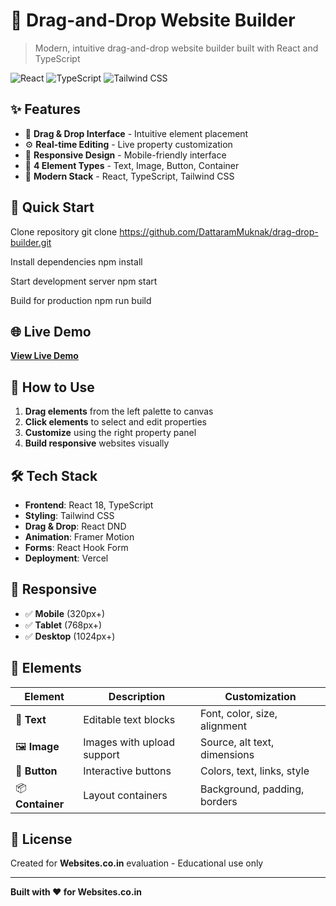 # 🎨 Drag-and-Drop Website Builder

> Modern, intuitive drag-and-drop website builder built with React and TypeScript

![React](https://img.shields.io/badge/React-18.2.0-blue?logo=react)
![TypeScript](https://img.shields.io/badge/TypeScript-4.7.4-blue?logo=typescript)
![Tailwind CSS](https://img.shields.io/badge/Tailwind-3.1.8-blue?logo=tailwindcss)

## ✨ Features

- 🎯 **Drag & Drop Interface** - Intuitive element placement
- ⚙️ **Real-time Editing** - Live property customization
- 📱 **Responsive Design** - Mobile-friendly interface
- 🎨 **4 Element Types** - Text, Image, Button, Container
- 🚀 **Modern Stack** - React, TypeScript, Tailwind CSS

## 🚀 Quick Start

Clone repository
git clone https://github.com/DattaramMuknak/drag-drop-builder.git

Install dependencies
npm install

Start development server
npm start

Build for production
npm run build

## 🌐 Live Demo

**[View Live Demo](https://drag-drop-builder-six.vercel.app/)**

## 🎯 How to Use

1. **Drag elements** from the left palette to canvas
2. **Click elements** to select and edit properties
3. **Customize** using the right property panel
4. **Build responsive** websites visually

## 🛠️ Tech Stack

- **Frontend**: React 18, TypeScript
- **Styling**: Tailwind CSS
- **Drag & Drop**: React DND
- **Animation**: Framer Motion
- **Forms**: React Hook Form
- **Deployment**: Vercel

## 📱 Responsive

- ✅ **Mobile** (320px+)
- ✅ **Tablet** (768px+)
- ✅ **Desktop** (1024px+)

## 🎨 Elements

| Element | Description | Customization |
|---------|-------------|---------------|
| 📝 **Text** | Editable text blocks | Font, color, size, alignment |
| 🖼️ **Image** | Images with upload support | Source, alt text, dimensions |
| 🔘 **Button** | Interactive buttons | Colors, text, links, style |
| 📦 **Container** | Layout containers | Background, padding, borders |

## 📄 License

Created for **Websites.co.in** evaluation - Educational use only

---

**Built with ❤️ for Websites.co.in**

